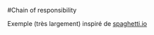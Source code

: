 #Chain of responsibility

Exemple (très largement) inspiré de [spaghetti.io](http://spaghetti.io/cont/article/a-chain-of-responsibility-implementation-inside-the-symfony-container/15/1.html)


